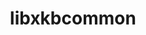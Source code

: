 ---
title: "libxkbcommon"
layout: cache
categories: [package, develop]
meta: {"compilers": ["gcc@11.1.0", "gcc@11.4.0"], "num_specs": 32, "num_specs_by_stack": {"data-vis-sdk": 9, "e4s": 9, "hep": 14, "root": 32}, "oss": ["ubuntu20.04", "ubuntu22.04"], "platforms": ["linux"], "stacks": ["data-vis-sdk", "e4s", "hep", "root"], "targets": ["x86_64_v3"], "versions": ["1.7.0"]}
spec_details: [{"compiler": "gcc@11.4.0", "hash": "2rlmywvlmn7ncsmrpz72grrvzfkczwj5", "os": "ubuntu22.04", "platform": "linux", "size": "-", "stacks": ["hep", "root"], "target": "x86_64_v3", "variants": ["build_system=meson", "buildtype=release", "default_library:=shared", "~strip", "~wayland"], "versions": ["1.7.0"]}, {"compiler": "gcc@11.1.0", "hash": "2sxuba62uq56bjiolea36x327wh3g5h6", "os": "ubuntu20.04", "platform": "linux", "size": "-", "stacks": ["data-vis-sdk", "root"], "target": "x86_64_v3", "variants": ["build_system=meson", "buildtype=release", "default_library:=shared", "~strip", "~wayland"], "versions": ["1.7.0"]}, {"compiler": "gcc@11.4.0", "hash": "34pgm37l2dyn3wz7r64htzb25arw4ks5", "os": "ubuntu22.04", "platform": "linux", "size": "-", "stacks": ["e4s", "root"], "target": "x86_64_v3", "variants": ["build_system=meson", "buildtype=release", "default_library:=shared", "~strip", "~wayland"], "versions": ["1.7.0"]}, {"compiler": "gcc@11.4.0", "hash": "5wxgju2mms4tadbosxyx52nmvf34oopt", "os": "ubuntu22.04", "platform": "linux", "size": "-", "stacks": ["hep", "root"], "target": "x86_64_v3", "variants": ["build_system=meson", "buildtype=release", "default_library:=shared", "~strip", "~wayland"], "versions": ["1.7.0"]}, {"compiler": "gcc@11.1.0", "hash": "66m6mduobl5telchu7nucf5cjjfv64gr", "os": "ubuntu20.04", "platform": "linux", "size": "-", "stacks": ["data-vis-sdk", "root"], "target": "x86_64_v3", "variants": ["build_system=meson", "buildtype=release", "default_library:=shared", "~strip", "~wayland"], "versions": ["1.7.0"]}, {"compiler": "gcc@11.4.0", "hash": "6fsxzffjk4j4itvq6saqs2qjgayxhxds", "os": "ubuntu22.04", "platform": "linux", "size": "-", "stacks": ["hep", "root"], "target": "x86_64_v3", "variants": ["build_system=meson", "buildtype=release", "default_library:=shared", "~strip", "~wayland"], "versions": ["1.7.0"]}, {"compiler": "gcc@11.4.0", "hash": "6nfih52nlury6zvpoyexty5l5mzkt334", "os": "ubuntu22.04", "platform": "linux", "size": "-", "stacks": ["hep", "root"], "target": "x86_64_v3", "variants": ["build_system=meson", "buildtype=release", "default_library:=shared", "~strip", "~wayland"], "versions": ["1.7.0"]}, {"compiler": "gcc@11.4.0", "hash": "6nngedwmnjb4jkdr2qank2bv3aq2qo2u", "os": "ubuntu22.04", "platform": "linux", "size": "-", "stacks": ["hep", "root"], "target": "x86_64_v3", "variants": ["build_system=meson", "buildtype=release", "default_library:=shared", "~strip", "~wayland"], "versions": ["1.7.0"]}, {"compiler": "gcc@11.4.0", "hash": "bgwjagzd373eusli56vsarxc4syelfvh", "os": "ubuntu22.04", "platform": "linux", "size": "-", "stacks": ["e4s", "root"], "target": "x86_64_v3", "variants": ["build_system=meson", "buildtype=release", "default_library:=shared", "~strip", "~wayland"], "versions": ["1.7.0"]}, {"compiler": "gcc@11.4.0", "hash": "d6tizpeti5rgdpoualgjllmdq4wikojp", "os": "ubuntu22.04", "platform": "linux", "size": "-", "stacks": ["e4s", "root"], "target": "x86_64_v3", "variants": ["build_system=meson", "buildtype=release", "default_library:=shared", "~strip", "~wayland"], "versions": ["1.7.0"]}, {"compiler": "gcc@11.4.0", "hash": "ed3bpfaj55dlwlwqykvkhyzorjxyrzuz", "os": "ubuntu22.04", "platform": "linux", "size": "-", "stacks": ["hep", "root"], "target": "x86_64_v3", "variants": ["build_system=meson", "buildtype=release", "default_library:=shared", "~strip", "~wayland"], "versions": ["1.7.0"]}, {"compiler": "gcc@11.4.0", "hash": "edmdktkyjcyygxzlp6ypdgakawxqc62o", "os": "ubuntu22.04", "platform": "linux", "size": "-", "stacks": ["e4s", "root"], "target": "x86_64_v3", "variants": ["build_system=meson", "buildtype=release", "default_library:=shared", "~strip", "~wayland"], "versions": ["1.7.0"]}, {"compiler": "gcc@11.4.0", "hash": "em5brzd3zxzzk76mkabr7uwrujeq7f5l", "os": "ubuntu22.04", "platform": "linux", "size": "-", "stacks": ["hep", "root"], "target": "x86_64_v3", "variants": ["build_system=meson", "buildtype=release", "default_library:=shared", "~strip", "~wayland"], "versions": ["1.7.0"]}, {"compiler": "gcc@11.4.0", "hash": "fitjrnsotrkvmevxfv43br5ddimsu4mo", "os": "ubuntu22.04", "platform": "linux", "size": "-", "stacks": ["hep", "root"], "target": "x86_64_v3", "variants": ["build_system=meson", "buildtype=release", "default_library:=shared", "~strip", "~wayland"], "versions": ["1.7.0"]}, {"compiler": "gcc@11.4.0", "hash": "fv3iz26szcmmzpp3nmwvu5hhlhhzrdou", "os": "ubuntu22.04", "platform": "linux", "size": "-", "stacks": ["hep", "root"], "target": "x86_64_v3", "variants": ["build_system=meson", "buildtype=release", "default_library:=shared", "~strip", "~wayland"], "versions": ["1.7.0"]}, {"compiler": "gcc@11.4.0", "hash": "hyxmqfx3vny2uoaujwbzrf4xydilo6dw", "os": "ubuntu22.04", "platform": "linux", "size": "-", "stacks": ["hep", "root"], "target": "x86_64_v3", "variants": ["build_system=meson", "buildtype=release", "default_library:=shared", "~strip", "~wayland"], "versions": ["1.7.0"]}, {"compiler": "gcc@11.1.0", "hash": "jiffewnhxnkiel7gczv4tjidesa7ezje", "os": "ubuntu20.04", "platform": "linux", "size": "-", "stacks": ["data-vis-sdk", "root"], "target": "x86_64_v3", "variants": ["build_system=meson", "buildtype=release", "default_library:=shared", "~strip", "~wayland"], "versions": ["1.7.0"]}, {"compiler": "gcc@11.4.0", "hash": "jwhk6gtbnrqo3owkzwios5kamn4ximgl", "os": "ubuntu22.04", "platform": "linux", "size": "-", "stacks": ["hep", "root"], "target": "x86_64_v3", "variants": ["build_system=meson", "buildtype=release", "default_library:=shared", "~strip", "~wayland"], "versions": ["1.7.0"]}, {"compiler": "gcc@11.4.0", "hash": "k67a4svcm6ql55tkh73anqt7jjchofae", "os": "ubuntu22.04", "platform": "linux", "size": "-", "stacks": ["e4s", "root"], "target": "x86_64_v3", "variants": ["build_system=meson", "buildtype=release", "default_library:=shared", "~strip", "~wayland"], "versions": ["1.7.0"]}, {"compiler": "gcc@11.4.0", "hash": "nv3jzb62lt7vdztlphbeqdcni7p3a722", "os": "ubuntu22.04", "platform": "linux", "size": "-", "stacks": ["hep", "root"], "target": "x86_64_v3", "variants": ["build_system=meson", "buildtype=release", "default_library:=shared", "~strip", "~wayland"], "versions": ["1.7.0"]}, {"compiler": "gcc@11.4.0", "hash": "nwyrb3sahphxy6d3bcxqfx2jsxyqmxfj", "os": "ubuntu22.04", "platform": "linux", "size": "-", "stacks": ["e4s", "root"], "target": "x86_64_v3", "variants": ["build_system=meson", "buildtype=release", "default_library:=shared", "~strip", "~wayland"], "versions": ["1.7.0"]}, {"compiler": "gcc@11.4.0", "hash": "omsmtparsq6n5dv26s4ew4h7wzwjxzz7", "os": "ubuntu22.04", "platform": "linux", "size": "-", "stacks": ["e4s", "root"], "target": "x86_64_v3", "variants": ["build_system=meson", "buildtype=release", "default_library:=shared", "~strip", "~wayland"], "versions": ["1.7.0"]}, {"compiler": "gcc@11.4.0", "hash": "os2bzwsyyzo3jmosebdkvq75z7myxpfc", "os": "ubuntu22.04", "platform": "linux", "size": "-", "stacks": ["e4s", "root"], "target": "x86_64_v3", "variants": ["build_system=meson", "buildtype=release", "default_library:=shared", "~strip", "~wayland"], "versions": ["1.7.0"]}, {"compiler": "gcc@11.1.0", "hash": "qhe6xv3xjutbnps47wjrs43lw4kaev6k", "os": "ubuntu20.04", "platform": "linux", "size": "-", "stacks": ["data-vis-sdk", "root"], "target": "x86_64_v3", "variants": ["build_system=meson", "buildtype=release", "default_library:=shared", "~strip", "~wayland"], "versions": ["1.7.0"]}, {"compiler": "gcc@11.1.0", "hash": "rsh4g4pday24cakx6japhseh3ch36e5c", "os": "ubuntu20.04", "platform": "linux", "size": "-", "stacks": ["data-vis-sdk", "root"], "target": "x86_64_v3", "variants": ["build_system=meson", "buildtype=release", "default_library:=shared", "~strip", "~wayland"], "versions": ["1.7.0"]}, {"compiler": "gcc@11.1.0", "hash": "sdijcei3sdmvsd6drn3mcmngxdeeg5od", "os": "ubuntu20.04", "platform": "linux", "size": "-", "stacks": ["data-vis-sdk", "root"], "target": "x86_64_v3", "variants": ["build_system=meson", "buildtype=release", "default_library:=shared", "~strip", "~wayland"], "versions": ["1.7.0"]}, {"compiler": "gcc@11.1.0", "hash": "spzhk7dqhaicmezwvaurkhqg7ws3rrx5", "os": "ubuntu20.04", "platform": "linux", "size": "-", "stacks": ["data-vis-sdk", "root"], "target": "x86_64_v3", "variants": ["build_system=meson", "buildtype=release", "default_library:=shared", "~strip", "~wayland"], "versions": ["1.7.0"]}, {"compiler": "gcc@11.4.0", "hash": "tsyn45sajs4v52227s5ur5loivoul25d", "os": "ubuntu22.04", "platform": "linux", "size": "-", "stacks": ["hep", "root"], "target": "x86_64_v3", "variants": ["build_system=meson", "buildtype=release", "default_library:=shared", "~strip", "~wayland"], "versions": ["1.7.0"]}, {"compiler": "gcc@11.1.0", "hash": "tyfn37glw42ty5kyxkyfnjjkldttimkt", "os": "ubuntu20.04", "platform": "linux", "size": "-", "stacks": ["data-vis-sdk", "root"], "target": "x86_64_v3", "variants": ["build_system=meson", "buildtype=release", "default_library:=shared", "~strip", "~wayland"], "versions": ["1.7.0"]}, {"compiler": "gcc@11.4.0", "hash": "xhtflijnj765wvooxezonji6ertw4zxl", "os": "ubuntu22.04", "platform": "linux", "size": "-", "stacks": ["hep", "root"], "target": "x86_64_v3", "variants": ["build_system=meson", "buildtype=release", "default_library:=shared", "~strip", "~wayland"], "versions": ["1.7.0"]}, {"compiler": "gcc@11.4.0", "hash": "xx6yvgbzzmdomsj4pdzb6ynw5aybg5ah", "os": "ubuntu22.04", "platform": "linux", "size": "-", "stacks": ["e4s", "root"], "target": "x86_64_v3", "variants": ["build_system=meson", "buildtype=release", "default_library:=shared", "~strip", "~wayland"], "versions": ["1.7.0"]}, {"compiler": "gcc@11.1.0", "hash": "ywxeq7buwbxqcadxbdsllxbhukprcyyr", "os": "ubuntu20.04", "platform": "linux", "size": "-", "stacks": ["data-vis-sdk", "root"], "target": "x86_64_v3", "variants": ["build_system=meson", "buildtype=release", "default_library:=shared", "~strip", "~wayland"], "versions": ["1.7.0"]}]
---